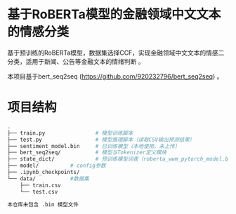 # 基于RoBERTa模型的金融领域中文文本的情感分类
基于预训练的RoBERTa模型，数据集选择CCF，实现金融领域中文文本的情感二分类，适用于新闻、公告等金融文本的情绪判断 。

本项目基于bert_seq2seq (https://github.com/920232796/bert_seq2seq) 。
#  项目结构

```bash
.
├── train.py                # 模型训练脚本
├── test.py                 # 模型推理脚本（读取CSV输出预测结果）
├── sentiment_model.bin     # 已训练模型（本地使用，未上传）
├── bert_seq2seq/           # 模型与Tokenizer定义模块
├── state_dict/             # 预训练模型词表（roberta_wwm_pytorch_model.bin未上传）
├── model/		    # config参数
├── .ipynb_checkpoints/             
└── data/		    #数据集
    ├── train.csv          
    └── test.csv            

本仓库未包含 .bin 模型文件

